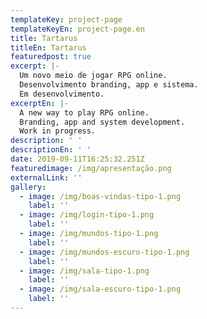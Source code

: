 ```yaml
---
templateKey: project-page
templateKeyEn: project-page.en
title: Tartarus
titleEn: Tartarus
featuredpost: true
excerpt: |-
  Um novo meio de jogar RPG online.
  Desenvolvimento branding, app e sistema.
  Em desenvolvimento.
excerptEn: |-
  A new way to play RPG online.
  Branding, app and system development.
  Work in progress.
description: ' '
descriptionEn: ' '
date: 2019-09-11T16:25:32.251Z
featuredimage: /img/apresentação.png
externalLink: ''
gallery:
  - image: /img/boas-vindas-tipo-1.png
    label: ''
  - image: /img/login-tipo-1.png
    label: ''
  - image: /img/mundos-tipo-1.png
    label: ''
  - image: /img/mundos-escuro-tipo-1.png
    label: ''
  - image: /img/sala-tipo-1.png
    label: ''
  - image: /img/sala-escuro-tipo-1.png
    label: ''
---
```


